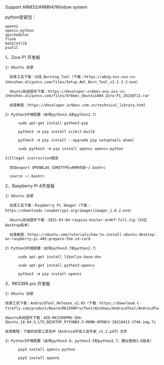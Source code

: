 
  Support ARM32/ARM64/Window system
  
  python安装包：
  
    openni
    opencv-python
    apscheduler
    flask
    matplotlib
    psutil
  
  1、Zora P1 开发板
      
    1）Ubuntu 烧录
      
      烧录工具下载：USB_Burning_Tool（下载：https://abzg-oss.oss-cn-shenzhen.aliyuncs.com/files/Setup_Aml_Burn_Tool_v2.2.3.3.exe）
      
      Ubuntu系统固件下载：https://developer-orbbec-oss.oss-cn-shenzhen.aliyuncs.com/files/Orbbec_Ubuntu1804_Zora-P1_20210712.rar
      
      烧录教程：https://developer.orbbec.com.cn/technical_library.html
      
    2）Python3环境配置（自带python3.6和python2.7）
          
          sudo apt-get install python3-pip
          
          python3 -m pip install scikit-build
          
          python3 -m pip install --upgrade pip setuptools wheel
          
          sudo python3 -m pip install openni opencv-python
          
    3)Illegal instruction错误
      
      添加export OPENBLAS_CORETYPE=ARMV8至~/.bashrc
      
      source ~/.bashrc
  
  2、Raspberry Pi 4开发板
  
    1）Ubuntu 烧录
      
      烧录工具下载：Raspberry Pi Imager（下载：https://downloads.raspberrypi.org/imager/imager_1.6.2.exe）
      
      Ubuntu系统固件下载：2021-03-04-raspios-buster-armhf-full.zip（32位desktop版本）
      
      烧录教程：https://ubuntu.com/tutorials/how-to-install-ubuntu-desktop-on-raspberry-pi-4#2-prepare-the-sd-card
      
    2）Python3环境配置（自带python3.7和python2.7）
                    
          sudo apt-get install libatlas-base-dev
          
          sudo apt-get install python3-opencv
          
          python3 -m pip install openni
          
  3、RK3399 pro 开发板
  
    1）Ubuntu 烧录
  
    烧录工具下载：AndroidTool_Release_v2.65（下载：https://download.t-firefly.com/product/Board/RK3399Pro/Tool/Windows/AndroidTool/AndroidTool_Release_v2.65.rar）
    
    Ubuntu系统固件下载：AIO-RK3399PRO-JD4-Ubuntu_18.04.5_LTS_DESKTOP_PYTHON3.5-RKNN-OPENCV-20210413-1746.img.7z
    
    烧录教程：下载的烧录工具包中《Android开发工具手册_v1.2.pdf》文件
    
    2）Python3环境配置（自带python3.6、python3.5和python2.7，建议使用3.6版本）
                    
          pip3 install opencv-python
          
          pip3 install openni